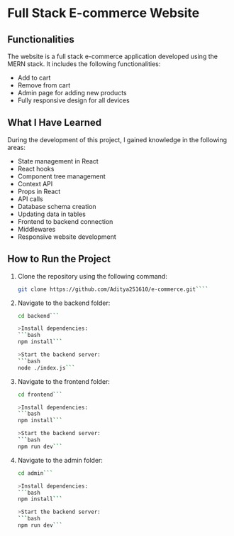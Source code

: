 # Full Stack E-commerce Website

## Functionalities

The website is a full stack e-commerce application developed using the MERN stack. It includes the following functionalities:

- Add to cart
- Remove from cart
- Admin page for adding new products
- Fully responsive design for all devices

## What I Have Learned

During the development of this project, I gained knowledge in the following areas:

- State management in React
- React hooks
- Component tree management
- Context API
- Props in React
- API calls
- Database schema creation
- Updating data in tables
- Frontend to backend connection
- Middlewares
- Responsive website development

## How to Run the Project

1. Clone the repository using the following command:
   ```bash
   git clone https://github.com/Aditya251610/e-commerce.git````

2. Navigate to the backend folder:
   ```bash
   cd backend```
   
   >Install dependencies:
   ```bash
   npm install```

   >Start the backend server:
   ```bash
   node ./index.js```

3. Navigate to the frontend folder:
   ```bash
   cd frontend```
   
   >Install dependencies:
   ```bash
   npm install```

   >Start the backend server:
   ```bash
   npm run dev```

4. Navigate to the admin folder:
   ```bash
   cd admin```
   
   >Install dependencies:
   ```bash
   npm install```

   >Start the backend server:
   ```bash
   npm run dev```
